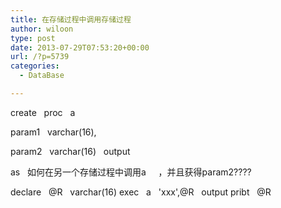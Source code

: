 ```yaml
---
title: 在存储过程中调用存储过程
author: wiloon
type: post
date: 2013-07-29T07:53:20+00:00
url: /?p=5739
categories:
  - DataBase

---
```

create   proc   a
  
param1   varchar(16),
  
param2   varchar(16)   output
  
as   如何在另一个存储过程中调用a     ，并且获得param2????

  declare   @R   varchar(16)
 exec   a   'xxx',@R   output
 pribt   @R
